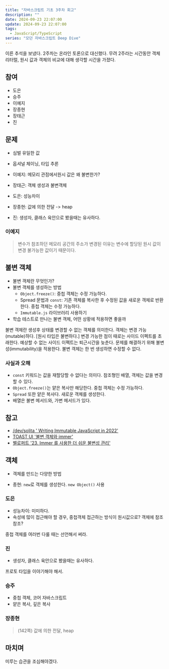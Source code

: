 ```yaml
---
title: "자바스크립트 기초 3주차 회고"
description: ""
date: 2024-09-23 22:07:00
update: 2024-09-23 22:07:00
tags:
  - JavaScript/TypeScript
series: "모던 자바스크립트 Deep Dive"
---
```


이른 추석을 보냈다. 2주차는 온라인 토론으로 대신했다.
무려 2주라는 시간동안 객체 리터럴, 원시 값과 객체의 비교에 대해 생각할 시간을 가졌다.

## 참여

- 도은
- 승주
- 이예지
- 장종현
- 장태근
- 진

## 문제

- 심벌 유일한 값
- 옵셔널 체이닝, 타입 추론

- 이예지: 메모리 관점에서원시 값은 왜 불변한가?
- 장태근: 객체 생성과 불변객체
- 도은: 성능차이
- 장종현: 값에 의한 전달 -> heap
- 진: 생성자, 클래스 육안으로 봤을때는 유사하다.

### 이예지

> 변수가 참조하던 메모리 공간의 주소가 변경된 이유는 변수에 할당된 원시 값이 변경 불가능한 값이기 때문이다.

## 불변 객체

- 불변 객체란 무엇인가?
- 불변 객체를 생성하는 방법
    - `Object.freeze()`: 중첩 객체는 수정 가능하다.
    - Spread 문법과 `const`: 기존 객체를 복사한 후 수정된 값을 새로운 객체로 반환한다. 중첩 객체는 수정 가능하다.
    - `Immutable.js` 라이브러리 사용하기
- 학습 테스트로 만나는 불변 객체, 어떤 상황에 적용하면 좋을까

불변 객체란 생성후 상태를 변경할 수 없는 객체를 의미한다. 객체는 변경 가능(mutable)하다. [원시 타입은 불변하다.]
변경 가능한 점이 때로는 사이드 이펙트를 초래한다. 예상할 수 없는 사이드 이펙트는 퇴근시간을 늦춘다.
문제를 해결하기 위해 불변성(immutability)을 적용한다.
불변 객체는 한 번 생성하면 수정할 수 없다.

### 사실과 오해

- `const` 키워드는 값을 재할당할 수 없다는 의미다. 참조형인 배열, 객체는 값을 변경할 수 있다.
- `Object.freeze()`는 얕은 복사만 해당한다. 중첩 객체는 수정 가능하다.
- `Spread` 또한 얕은 복사다. 새로운 객체를 생성한다.
- 배열은 불변 메서드와, 가변 메서드가 있다.

## 참고

- [/dev/solita '
  Writing Immutable JavaScript in 2022'](https://dev.solita.fi/2022/04/25/javascript-immutability.html)
- [TOAST UI '불변 객체와 immer'](https://ui.toast.com/posts/ko_20220217)
- [벨로퍼트 '23. Immer 를 사용한 더 쉬운 불변성 관리'](https://react.vlpt.us/basic/23-immer.html)

## 객체

- 객체를 만드는 다양한 방법

- 종현: `new`로 객체를 생성한다. `new Object()` 사용

### 도은

- 성능차이: 미미하다.
- 속성에 많이 접근해야 할 경우, 중첩객체 접근하는 방식이 원시값으로? 객체에 참조참조?

중첩 객체를 여러번 다룰 때는 선언해서 써라.

### 진

- 생성자, 클래스 육안으로 봤을때는 유사하다.

프로토 타입을 이야기해야 해서.

### 승주

- 중첩 객체, 코어 자바스크립트
- 얕은 복사, 깊은 복사

### 장종현

> (142쪽) 값에 의한 전달, heap

## 마치며

미루는 습관을 조심해야겠다.


